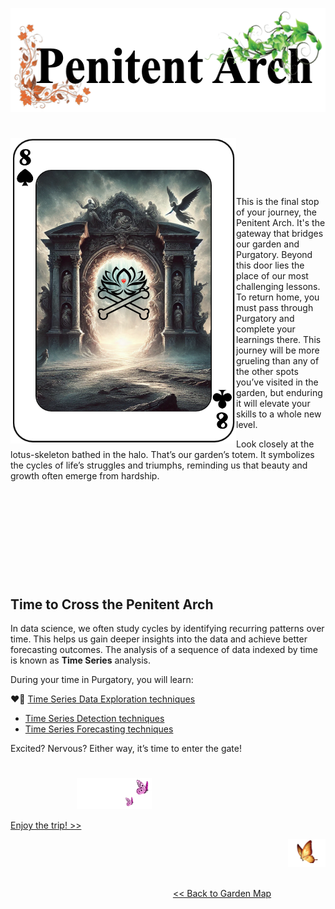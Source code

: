 <p align="center">
<img src="https://github.com/lady-h-world/My_Garden/blob/main/images/Garden_Totem_images/title_penitent_arch.png" width="512" height="166" />
</p>

#

<p>
<img align="left" src="https://github.com/lady-h-world/My_Garden/blob/main/images/Garden_Totem_images/penitent_arch.png" width="361" height="489" />
<p>&nbsp;</p>
<p>&nbsp;</p>
<p>&nbsp;</p>

This is the final stop of your journey, the Penitent Arch. It's the gateway that bridges our garden and Purgatory. Beyond this door lies the place of our most challenging lessons. To return home, you must pass through Purgatory and complete your learnings there. This journey will be more grueling than any of the other spots you’ve visited in the garden, but enduring it will elevate your skills to a whole new level.

Look closely at the lotus-skeleton bathed in the halo. That’s our garden’s totem. It symbolizes the cycles of life’s struggles and triumphs, reminding us that beauty and growth often emerge from hardship.


</p>
<p>&nbsp;</p>
<p>&nbsp;</p>
<p>&nbsp;</p>
<p>&nbsp;</p>
<p>&nbsp;</p>


## Time to Cross the Penitent Arch
In data science, we often study cycles by identifying recurring patterns over time. This helps us gain deeper insights into the data and achieve better forecasting outcomes. The analysis of a sequence of data indexed by time is known as <b>Time Series</b> analysis.

During your time in Purgatory, you will learn:

❤️‍🔥 [Time Series Data Exploration techniques][3]
* [Time Series Detection techniques][4]
* [Time Series Forecasting techniques][5]

Excited? Nervous? Either way, it’s time to enter the gate!


#
<p align="left">
  &nbsp;&nbsp;&nbsp;&nbsp;&nbsp;&nbsp;&nbsp;&nbsp;&nbsp;&nbsp;&nbsp;&nbsp;&nbsp;&nbsp;&nbsp;&nbsp;&nbsp;&nbsp;&nbsp;&nbsp;&nbsp;&nbsp;&nbsp;&nbsp;&nbsp;&nbsp;
<img src="https://github.com/lady-h-world/My_Garden/blob/main/images/follow_us.png" width="120" height="50" />
</p>

[Enjoy the trip! >>][1]

<p align="right">
<img src="https://github.com/lady-h-world/My_Garden/blob/main/images/going_back.png" width="60" height="44" />
</p>

&nbsp;&nbsp;&nbsp;&nbsp;&nbsp;&nbsp;&nbsp;&nbsp;&nbsp;&nbsp;&nbsp;&nbsp;&nbsp;&nbsp;&nbsp;&nbsp;&nbsp;&nbsp;&nbsp;&nbsp;&nbsp;&nbsp;&nbsp;&nbsp;&nbsp;&nbsp;&nbsp;&nbsp;&nbsp;&nbsp;&nbsp;&nbsp;&nbsp;&nbsp;&nbsp;&nbsp;&nbsp;&nbsp;&nbsp;&nbsp;&nbsp;&nbsp;&nbsp;&nbsp;&nbsp;&nbsp;&nbsp;&nbsp;&nbsp;&nbsp;&nbsp;&nbsp;&nbsp;&nbsp;&nbsp;&nbsp;&nbsp;&nbsp;&nbsp;&nbsp;&nbsp;&nbsp;&nbsp;&nbsp;&nbsp;&nbsp;&nbsp;&nbsp;&nbsp;&nbsp;&nbsp;&nbsp;&nbsp;&nbsp;&nbsp;&nbsp;&nbsp;&nbsp;&nbsp;&nbsp;&nbsp;&nbsp;&nbsp;&nbsp;&nbsp;&nbsp;&nbsp;&nbsp;&nbsp;&nbsp;&nbsp;&nbsp;&nbsp;&nbsp;&nbsp;&nbsp;&nbsp;&nbsp;&nbsp;&nbsp;&nbsp;&nbsp;&nbsp;&nbsp;&nbsp;&nbsp;&nbsp;&nbsp;&nbsp;&nbsp;&nbsp;&nbsp;&nbsp;&nbsp;&nbsp;&nbsp;&nbsp;&nbsp;&nbsp;&nbsp;&nbsp;&nbsp;&nbsp;&nbsp;&nbsp;&nbsp;&nbsp;&nbsp;&nbsp;&nbsp;&nbsp;&nbsp;&nbsp;&nbsp;&nbsp;&nbsp;&nbsp;&nbsp;&nbsp;&nbsp;&nbsp;&nbsp;&nbsp;&nbsp;&nbsp;&nbsp;&nbsp;&nbsp;&nbsp;&nbsp;&nbsp;&nbsp;&nbsp;&nbsp;&nbsp;&nbsp;&nbsp;&nbsp;&nbsp;&nbsp;&nbsp;&nbsp;&nbsp;&nbsp;&nbsp;&nbsp;&nbsp;&nbsp;&nbsp;&nbsp;&nbsp;&nbsp;&nbsp;&nbsp;&nbsp;&nbsp;&nbsp;&nbsp;&nbsp;&nbsp;&nbsp;&nbsp;&nbsp;&nbsp;&nbsp;&nbsp;&nbsp;&nbsp;&nbsp;&nbsp;&nbsp;&nbsp;&nbsp;&nbsp;[<< Back to Garden Map][2]


[1]:https://github.com/lady-h-world/My_Garden/blob/main/reading_pages/Penitent_Arch/ts1.md
[2]:https://github.com/lady-h-world/My_Garden/blob/main/reading_pages/tour_guide.md#garden-map
[3]:https://github.com/lady-h-world/My_Garden/blob/main/reading_pages/Penitent_Arch/ts1.md
[4]:https://github.com/lady-h-world/My_Garden/blob/main/reading_pages/Penitent_Arch/ts7.md
[5]:https://github.com/lady-h-world/My_Garden/blob/main/reading_pages/Penitent_Arch/ts14.md



